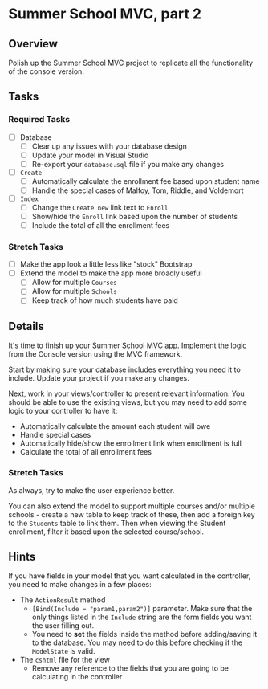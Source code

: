 # Summer School MVC, part 2

## Overview

Polish up the Summer School MVC project to replicate all the functionality of the console version.

## Tasks

### Required Tasks

- [ ] Database
  - [ ] Clear up any issues with your database design
  - [ ] Update your model in Visual Studio
  - [ ] Re-export your `database.sql` file if you make any changes
- [ ] `Create`
  - [ ] Automatically calculate the enrollment fee based upon student name
  - [ ] Handle the special cases of Malfoy, Tom, Riddle, and Voldemort
- [ ] `Index`
  - [ ] Change the `Create new` link text to `Enroll`
  - [ ] Show/hide the `Enroll` link based upon the number of students
  - [ ] Include the total of all the enrollment fees

### Stretch Tasks

- [ ] Make the app look a little less like "stock" Bootstrap
- [ ] Extend the model to make the app more broadly useful
   - [ ] Allow for multiple `Courses`
   - [ ] Allow for multiple `Schools`
   - [ ] Keep track of how much students have paid

## Details

It's time to finish up your Summer School MVC app. Implement the logic from the Console version using the MVC framework.

Start by making sure your database includes everything you need it to include. Update your project if you make any changes.

Next, work in your views/controller to present relevant information. You should be able to use the existing views, but you may need to add some logic to your controller to have it:

- Automatically calculate the amount each student will owe
- Handle special cases
- Automatically hide/show the enrollment link when enrollment is full
- Calculate the total of all enrollment fees


### Stretch Tasks

As always, try to make the user experience better.

You can also extend the model to support multiple courses and/or multiple schools - create a new table to keep track of these, then add a foreign key to the `Students` table to link them. Then when viewing the Student enrollment, filter it based upon the selected course/school.

## Hints

If you have fields in your model that you want calculated in the controller, you need to make changes in a few places:
- The `ActionResult` method
  - `[Bind(Include = "param1,param2")]` parameter. Make sure that the only things listed in the `Include` string are the form fields you want the user filling out.
  - You need to **set** the fields inside the method before adding/saving it to the database. You may need to do this before checking if the `ModelState` is valid.
- The `cshtml` file for the view
  - Remove any reference to the fields that you are going to be calculating in the controller
